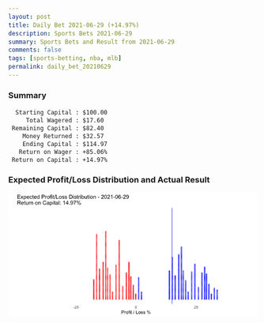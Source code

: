 ```yaml
---
layout: post
title: Daily Bet 2021-06-29 (+14.97%)
description: Sports Bets 2021-06-29
summary: Sports Bets and Result from 2021-06-29
comments: false
tags: [sports-betting, nba, mlb]
permalink: daily_bet_20210629
---
```


### Summary
~~~
  Starting Capital : $100.00
     Total Wagered : $17.60
 Remaining Capital : $82.40
    Money Returned : $32.57
    Ending Capital : $114.97
   Return on Wager : +85.06%
 Return on Capital : +14.97%
 ~~~

### Expected Profit/Loss Distribution and Actual Result
![image](../images/actual20210629.png)